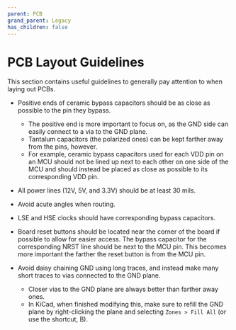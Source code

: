 ```yaml
---
parent: PCB
grand_parent: Legacy
has_children: false
---
```


# PCB Layout Guidelines
This section contains useful guidelines to generally pay attention to when laying out PCBs.

* Positive ends of ceramic bypass capacitors should be as close as possible to the pin they bypass.
  * The positive end is more important to focus on, as the GND side can easily connect to a via to the GND plane.
  * Tantalum capacitors (the polarized ones) can be kept farther away from the pins, however.
  * For example, ceramic bypass capacitors used for each VDD pin on an MCU should not be lined up next to each other on one side of the MCU and should instead be placed as close as possible to its corresponding VDD pin.

* All power lines (12V, 5V, and 3.3V) should be at least 30 mils.

* Avoid acute angles when routing.

* LSE and HSE clocks should have corresponding bypass capacitors.

* Board reset buttons should be located near the corner of the board if possible to allow for easier access. The bypass capacitor for the corresponding NRST line should be next to the MCU pin. This becomes more important the farther the reset button is from the MCU pin.

* Avoid daisy chaining GND using long traces, and instead make many short traces to vias connected to the GND plane.
  * Closer vias to the GND plane are always better than farther away ones.
  * In KiCad, when finished modifying this, make sure to refill the GND plane by right-clicking the plane and selecting `Zones > Fill All` (or use the shortcut, B).
